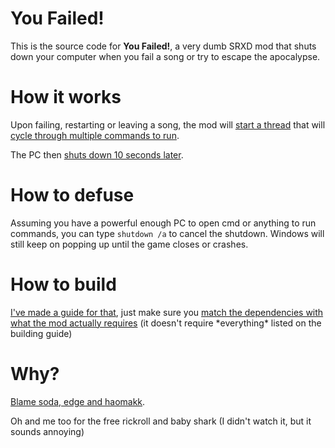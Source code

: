 # You Failed!
 This is the source code for **You Failed!**, a very dumb SRXD mod that shuts down your computer when you fail a song or try to escape the apocalypse.
 
# How it works
 Upon failing, restarting or leaving a song, the mod will [start a thread](https://github.com/Raoul1808/YouFailed/blob/044a7bd8e13a1ca8b9646099a7607d9d5332dfd3/Main.cs#L95) that will [cycle through multiple commands to run](https://github.com/Raoul1808/YouFailed/blob/044a7bd8e13a1ca8b9646099a7607d9d5332dfd3/Main.cs#L20).
 
 The PC then [shuts down 10 seconds later](https://github.com/Raoul1808/YouFailed/blob/044a7bd8e13a1ca8b9646099a7607d9d5332dfd3/Main.cs#L104).
 
# How to defuse
 Assuming you have a powerful enough PC to open cmd or anything to run commands, you can type `shutdown /a` to cancel the shutdown. Windows will still keep on popping up until the game closes or crashes.
 
# How to build
 [I've made a guide for that](https://github.com/Raoul1808/SpeenChroma/wiki/Building-the-mod), just make sure you [match the dependencies with what the mod actually requires](https://github.com/Raoul1808/YouFailed/blob/044a7bd8e13a1ca8b9646099a7607d9d5332dfd3/YouFailed.csproj#L38) (it doesn't require \*everything\* listed on the building guide)
 
# Why?
 [Blame soda, edge and haomakk](https://discord.com/channels/638508804505337867/776845579812601896/916398507995303936).
 
 Oh and me too for the free rickroll and baby shark (I didn't watch it, but it sounds annoying)
